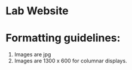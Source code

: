 # Lab Website

# Formatting guidelines:
1. Images are jpg
1. Images are 1300 x 600 for columnar displays.
